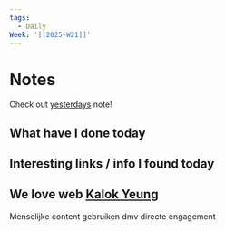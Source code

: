 ```yaml
---
tags:
  - Daily
Week: '[[2025-W21]]'
---
```


# Notes

Check out [yesterdays](2025-05-22) note!

## What have I done today

## Interesting links / info I found today
## We love web [Kalok Yeung](https://kalokyeung.com/ "https://kalokyeung.com/")

Menselijke content gebruiken dmv directe engagement

